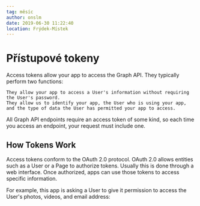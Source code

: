 ```yaml
---
tag: měsíc
author: onslm
date: 2019-06-30 11:22:40
location: Frýdek-Místek
---
```


# Přístupové tokeny

Access tokens allow your app to access the Graph API. They typically perform two functions:

    They allow your app to access a User's information without requiring the User's password.
    They allow us to identify your app, the User who is using your app, and the type of data the User has permitted your app to access.

All Graph API endpoints require an access token of some kind, so each time you access an endpoint, your request must include one.

## How Tokens Work

Access tokens conform to the OAuth 2.0 protocol. OAuth 2.0 allows entities such as a User or a Page to authorize tokens. Usually this is done through a web interface. Once authorized, apps can use those tokens to access specific information.

For example, this app is asking a User to give it permission to access the User's photos, videos, and email address:
